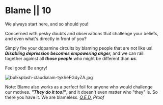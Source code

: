 # Blame || 10

We always start here, and so should you!

Concerned with pesky doubts and observations that challenge your beliefs, and even what's directly in front of you?

Simply fire your dopamine circuits by blaming people that are not like us! _**Disabling depression becomes empowering anger,**_ and we can rail together against all _**those people**_ who might be different than _**us**_.

Feel good! Be angry!

<img class="bordered" src="/_merged_assets/_static/images/bulksplash-claudialam-tykheFGdyZA.jpg" alt="bulksplash-claudialam-tykheFGdyZA.jpg" />

Note: Blame also works as a perfect foil for anyone who would challenge our motives. _**"They do it too!"**_, and it doesn't even matter who "they" is. So there you have it. We are blameless. _[Q.E.D.](https://en.wikipedia.org/wiki/Q.E.D.) Proof_